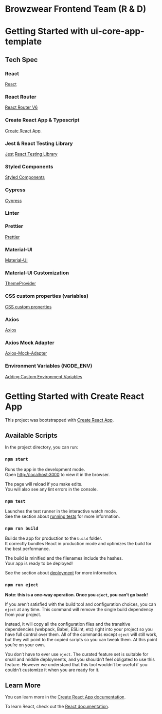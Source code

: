 # Browzwear Frontend Team (R & D)

# Getting Started with ui-core-app-template

## Tech Spec

### React

[React](https://reactjs.org/)

### React Router

[React Router V6](https://reactrouter.com/docs/en/v6/getting-started/overview)

### Create React App & Typescript

[Create React App](https://create-react-app.dev/docs/adding-typescript/).

### Jest & React Testing Library

[Jest](https://jestjs.io/docs/getting-started)
[React Testing Library](https://testing-library.com/docs/react-testing-library/intro/)

### Styled Components

[Styled Components](https://styled-components.com/)

### Cypress

[Cypress](https://www.cypress.io/)

### Linter

[](https://eslint.org/)

### Prettier

[Prettier](https://prettier.io/)

### Material-UI

[Material-UI](https://v4.mui.com/getting-started/installation/)

### Material-UI Customization

[ThemeProvider](https://mui.com/material-ui/customization/theming/)

### CSS custom properties (variables)

[CSS custom properties](https://developer.mozilla.org/en-US/docs/Web/CSS/Using_CSS_custom_properties)

### Axios

[Axios](https://www.npmjs.com/package/axios#example)

### Axios Mock Adapter

[Axios-Mock-Adapter](https://www.npmjs.com/package/axios-mock-adapter)

### Environment Variables (NODE_ENV)

[Adding Custom Environment Variables](https://create-react-app.dev/docs/adding-custom-environment-variables)

# Getting Started with Create React App

This project was bootstrapped with [Create React App](https://github.com/facebook/create-react-app).

## Available Scripts

In the project directory, you can run:

### `npm start`

Runs the app in the development mode.\
Open [http://localhost:3000](http://localhost:3000) to view it in the browser.

The page will reload if you make edits.\
You will also see any lint errors in the console.

### `npm test`

Launches the test runner in the interactive watch mode.\
See the section about [running tests](https://facebook.github.io/create-react-app/docs/running-tests) for more information.

### `npm run build`

Builds the app for production to the `build` folder.\
It correctly bundles React in production mode and optimizes the build for the best performance.

The build is minified and the filenames include the hashes.\
Your app is ready to be deployed!

See the section about [deployment](https://facebook.github.io/create-react-app/docs/deployment) for more information.

### `npm run eject`

**Note: this is a one-way operation. Once you `eject`, you can’t go back!**

If you aren’t satisfied with the build tool and configuration choices, you can `eject` at any time. This command will remove the single build dependency from your project.

Instead, it will copy all the configuration files and the transitive dependencies (webpack, Babel, ESLint, etc) right into your project so you have full control over them. All of the commands except `eject` will still work, but they will point to the copied scripts so you can tweak them. At this point you’re on your own.

You don’t have to ever use `eject`. The curated feature set is suitable for small and middle deployments, and you shouldn’t feel obligated to use this feature. However we understand that this tool wouldn’t be useful if you couldn’t customize it when you are ready for it.

## Learn More

You can learn more in the [Create React App documentation](https://facebook.github.io/create-react-app/docs/getting-started).

To learn React, check out the [React documentation](https://reactjs.org/).
